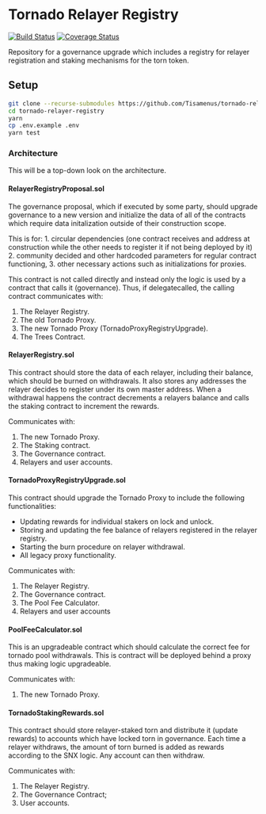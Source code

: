 # Tornado Relayer Registry

[![Build Status](https://img.shields.io/github/workflow/status/Tisamenus/tornado-relayer-registry/build)](https://github.com/h-ivor/tornado-relayer-registry/actions) [![Coverage Status](https://img.shields.io/coveralls/github/Tisamenus/tornado-relayer-registry)](https://coveralls.io/github/Tisamenus/tornado-relayer-registry?branch=new)

Repository for a governance upgrade which includes a registry for relayer registration and staking mechanisms for the torn token.

## Setup

```bash
git clone --recurse-submodules https://github.com/Tisamenus/tornado-relayer-registry.git
cd tornado-relayer-registry
yarn
cp .env.example .env
yarn test
```

### Architecture

This will be a top-down look on the architecture.

#### RelayerRegistryProposal.sol

The governance proposal, which if executed by some party, should upgrade governance to a new version and initialize the data of all of the contracts which require data initalization outside of their construction scope.

This is for: 1. circular dependencies (one contract receives and address at construction while the other needs to register it if not being deployed by it) 2. community decided and other hardcoded parameters for regular contract functioning, 3. other necessary actions such as initializations for proxies.

This contract is not called directly and instead only the logic is used by a contract that calls it (governance). Thus, if delegatecalled, the calling contract communicates with:

1. The Relayer Registry.
2. The old Tornado Proxy.
3. The new Tornado Proxy (TornadoProxyRegistryUpgrade).
4. The Trees Contract.

#### RelayerRegistry.sol

This contract should store the data of each relayer, including their balance, which should be burned on withdrawals. It also stores any addresses the relayer decides to register under its own master address. When a withdrawal happens the contract decrements a relayers balance and calls the staking contract to increment the rewards.

Communicates with:

1. The new Tornado Proxy.
2. The Staking contract.
3. The Governance contract.
4. Relayers and user accounts.

#### TornadoProxyRegistryUpgrade.sol

This contract should upgrade the Tornado Proxy to include the following functionalities:

- Updating rewards for individual stakers on lock and unlock.
- Storing and updating the fee balance of relayers registered in the relayer registry.
- Starting the burn procedure on relayer withdrawal.
- All legacy proxy functionality.

Communicates with:

1. The Relayer Registry.
2. The Governance contract.
3. The Pool Fee Calculator.
4. Relayers and user accounts

#### PoolFeeCalculator.sol

This is an upgradeable contract which should calculate the correct fee for tornado pool withdrawals. This is contract will be deployed behind a proxy thus making logic upgradeable.

Communicates with:

1. The new Tornado Proxy.

#### TornadoStakingRewards.sol

This contract should store relayer-staked torn and distribute it (update rewards) to accounts which have locked torn in governance. Each time a relayer withdraws, the amount of torn burned is added as rewards according to the SNX logic. Any account can then withdraw.

Communicates with:

1. The Relayer Registry.
2. The Governance Contract;
3. User accounts.
